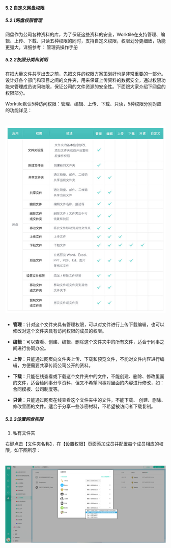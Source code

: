 #### 5.2 自定义网盘权限

##### 5.2.1网盘权限管理

网盘作为公司各种资料的库，为了保证这些资料的安全，Worktile在支持管理、编辑、上传、下载、只读五种权限的同时，支持自定义权限，权限划分更细致，功能更强大。详细参考： 管理员操作手册

##### 5.2.2权限分类和说明

在把大量文件共享出去之前，先把文件的权限方案策划好也是非常重要的一部分。设计好各个部门和项目之间的文件夹，用来保证上传资料的数据安全，通过权限功能来管理成员访问权限，保证公司的文件资源的安全性。下面跟大家介绍下网盘的权限部分。

Worktile默认5种访问权限：管理、编辑、上传、下载、只读，5种权限分别对应的功能详见：

# ![](/assets/5.2网盘的权限.png)

* **管理**：针对这个文件夹具有管理权限，可以对文件进行上传下载编辑，也可以修改对这个文件夹具有访问权限的成员的权限。

* **编辑**：可以查看、创建、编辑、删除这个文件夹中的所有文件，适合于同事之间进行协同办公。

* **上传**：只能通过网页向文件夹上传、下载和预览文件，不能对文件内容进行编辑，方便需要共享传阅公司公开的资料。

* **下载**：只能在线查看或下载这个文件夹中的文件，不能创建、删除、修改里面的文件，适合给同事分享资料，但又不希望同事对里面的内容进行修改，如：合同模板、公司制度等。

* **只读**：只能通过网页在线查看这个文件夹中的文件，不能下载、    创建、删除、修改里面的文件。适合于分享一些涉密材料，不希望被访问者下载复制。

##### 5.2.3设置网盘权限

1) 私有文件夹

右键点击【文件夹名称】，在【设置权限】页面添加成员并配置每个成员相应的权限，如下图所示：

# ![](/assets/5.2网盘的权限-设置权限.png)
